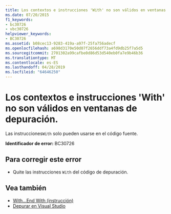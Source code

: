 ```yaml
---
title: Los contextos e instrucciones 'With' no son válidos en ventanas de depuración.
ms.date: 07/20/2015
f1_keywords:
- bc30726
- vbc30726
helpviewer_keywords:
- BC30726
ms.assetid: b08cec13-9283-419a-a97f-25fa756adecf
ms.openlocfilehash: a698d3170e50d07f2656ddf73a4fd9db25f7a5d5
ms.sourcegitcommit: 2701302a99cafbe0d86d53d540eb0fa7e9b46b36
ms.translationtype: MT
ms.contentlocale: es-ES
ms.lasthandoff: 04/28/2019
ms.locfileid: "64646250"
---
```

# <a name="with-contexts-and-statements-are-not-valid-in-debug-windows"></a>Los contextos e instrucciones 'With' no son válidos en ventanas de depuración.
Las instrucciones`With` solo pueden usarse en el código fuente.  
  
 **Identificador de error:** BC30726  
  
## <a name="to-correct-this-error"></a>Para corregir este error  
  
- Quite las instrucciones `With` del código de depuración.  
  
## <a name="see-also"></a>Vea también

- [With...End With (instrucción)](../../visual-basic/language-reference/statements/with-end-with-statement.md)
- [Depurar en Visual Studio](/visualstudio/debugger/debugging-in-visual-studio)
